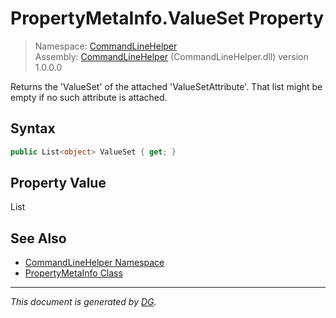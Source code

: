 ﻿# PropertyMetaInfo.ValueSet Property

> Namespace: [CommandLineHelper](_toc.CommandLineHelper.md#commandlinehelper-namespace)\
> Assembly: [CommandLineHelper](_toc.CommandLineHelper.md) (CommandLineHelper.dll) version 1.0.0.0

Returns the 'ValueSet' of the attached 'ValueSetAttribute'. That list might be empty if no such attribute is attached.

## Syntax

```csharp
public List<object> ValueSet { get; }
```

## Property Value

List<Object>

## See Also

- [CommandLineHelper Namespace](_toc.CommandLineHelper.md#commandlinehelper-namespace)
- [PropertyMetaInfo Class](CommandLineHelper.PropertyMetaInfo.md)

---

_This document is generated by [DG](https://github.com/Khojasteh/dg)._
